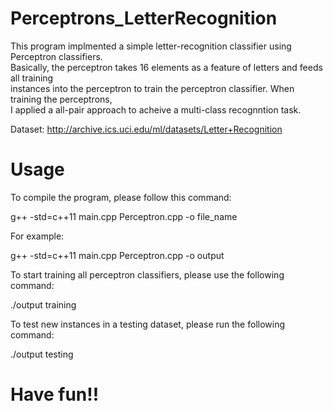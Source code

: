 # Perceptrons_LetterRecognition

This program implmented a simple letter-recognition classifier using Perceptron classifiers. <br />
Basically, the perceptron takes 16 elements as a feature of letters and feeds all training <br />
instances into the perceptron to train the perceptron classifier. When training the perceptrons, <br />
I applied a all-pair approach to acheive a multi-class recognntion task. <br />

Dataset: http://archive.ics.uci.edu/ml/datasets/Letter+Recognition <br />

# Usage

To compile the program, please follow this command: <br />

g++ -std=c++11 main.cpp Perceptron.cpp -o file_name 

For example: 

g++ -std=c++11 main.cpp Perceptron.cpp -o output 

To start training all perceptron classifiers, please use the following command: <br />

./output training

To test new instances in a testing dataset, please run the following command: <br />

./output testing

# Have fun!!
